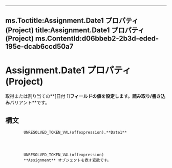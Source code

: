 

---
ms.Toctitle:Assignment.Date1 プロパティ (Project)
title:Assignment.Date1 プロパティ (Project)
ms.ContentId:d06bbeb2-2b3d-eded-195e-dcab6ccd50a7
---
# Assignment.Date1 プロパティ (Project)




取得または割り当ての**[日付 1]**フィールドの値を設定します。読み取り/書き込み**バリアント**です。

## 構文

            UNRESOLVED_TOKEN_VAL(offexpression).**Date1**




            UNRESOLVED_TOKEN_VAL(offexpression)
            **Assignment** オブジェクトを表す変数です。




